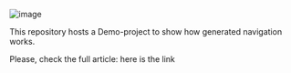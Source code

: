 ![image](https://github.com/GrishinSergey/CoNavigator/assets/12826416/e4d106f5-6fb1-4fb8-98eb-c5597ebb32fc)

This repository hosts a Demo-project to show how generated navigation works.

Please, check the full article: here is the link
